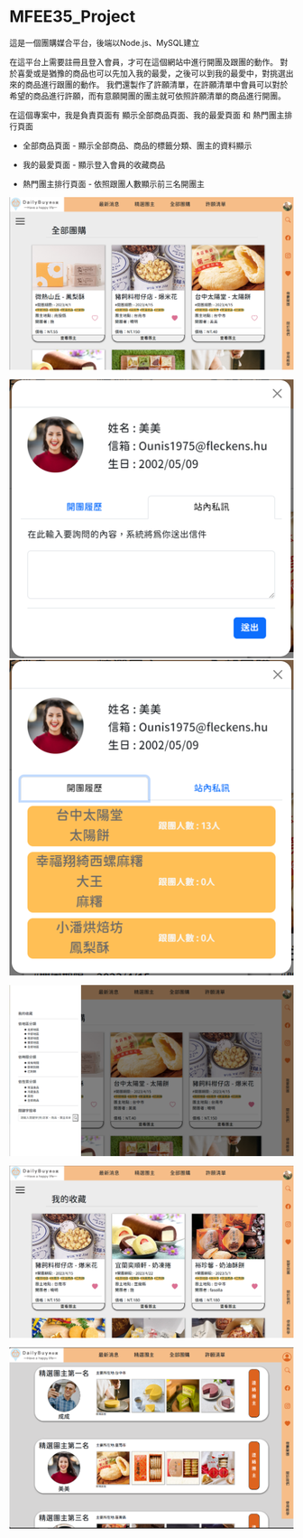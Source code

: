 # MFEE35_Project

這是一個團購媒合平台，後端以Node.js、MySQL建立

在這平台上需要註冊且登入會員，才可在這個網站中進行開團及跟團的動作。
對於喜愛或是猶豫的商品也可以先加入我的最愛，之後可以到我的最愛中，對挑選出來的商品進行跟團的動作。
我們還製作了許願清單，在許願清單中會員可以對於希望的商品進行許願，而有意願開團的團主就可依照許願清單的商品進行開團。

在這個專案中，我是負責頁面有 顯示全部商品頁面、我的最愛頁面 和 熱門團主排行頁面

- 全部商品頁面 - 顯示全部商品、商品的標籤分類、團主的資料顯示

- 我的最愛頁面 - 顯示登入會員的收藏商品

- 熱門團主排行頁面 - 依照跟團人數顯示前三名開團主

![Cover1](https://github.com/LKP0617/MFEE35_Project/blob/main/public/media/read_pic/01.png)

![Cover1-1](https://github.com/LKP0617/MFEE35_Project/blob/main/public/media/read_pic/01-1.png)
![Cover1-2](https://github.com/LKP0617/MFEE35_Project/blob/main/public/media/read_pic/01-2.png)

![Cover2](https://github.com/LKP0617/MFEE35_Project/blob/main/public/media/read_pic/03.png)

![Cover3](https://github.com/LKP0617/MFEE35_Project/blob/main/public/media/read_pic/02.png)

![Cover4](https://github.com/LKP0617/MFEE35_Project/blob/main/public/media/read_pic/05.png)
